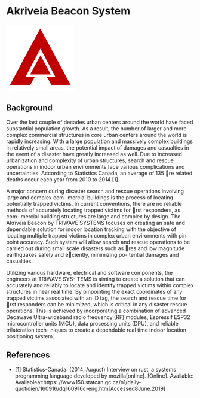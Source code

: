 # Akriveia Beacon System

![](./Documents/Project_Files/logo/logo_s.png)

## Background

Over the last couple of decades urban centers around the world have faced substantial population
growth. As a result, the number of larger and more complex commercial structures in core urban
centers around the world is rapidly increasing. With a large population and massively complex
buildings in relatively small areas, the potential impact of damages and casualties in the event of a disaster have greatly increased as well. Due to increased urbanization and complexity of urban structures, search and rescue operations in indoor urban environments face various complications and uncertainties. According to Statistics Canada, an average of 135 re related deaths occur each year from 2010 to 2014 [1].

A major concern during disaster search and rescue operations involving large and complex com-
mercial buildings is the process of locating potentially trapped victims. In current conventions,
there are no reliable methods of accurately locating trapped victims for rst responders, as com-
mercial building structures are large and complex by design. The Akriveia Beacon by TRIWAVE
SYSTEMS focuses on creating an safe and dependable solution for indoor location tracking with
the objective of locating multiple trapped victims in complex urban environments with pin point
accuracy. Such system will allow search and rescue operations to be carried out during small
scale disasters such as res and low magnitude earthquakes safely and eciently, minimizing po-
tential damages and casualties.

Utilizing various hardware, electrical and software components, the engineers at TRIWAVE SYS-
TEMS is aiming to create a solution that can accurately and reliably to locate and identify trapped
victims within complex structures in near real time. By pinpointing the exact coordinates of any
trapped victims associated with an ID tag, the search and rescue time for rst responders can be
minimized, which is critical in any disaster rescue operations. This is achieved by incorporating
a combination of advanced Decawave Ultra-wideband radio frequency (RF) modules, Espressif
ESP32 microcontroller units (MCU), data processing units (DPU), and reliable trilateration tech-
niques to create a dependable real time indoor location positioning system.

## References

- [1] Statistics-Canada. (2014, August) Interview on rust, a systems programming language developed by mozilla[online]. [Online]. Available: Availableat:https: //www150.statcan.gc.ca/n1/daily-quotidien/160916/dq160916c-eng.htm[Accessed8June.2019]
